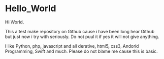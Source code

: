 # Hello_World

Hi World. 

This a test make repository on Github cause i have been long hear Github but just now i try with seriously. Do not puul it if yes it will not give anything.

I like Python, php, javascript and all derative, html5, css3, Andorid Programming, Swift and much. Please do not blame me cause this is basic.  
